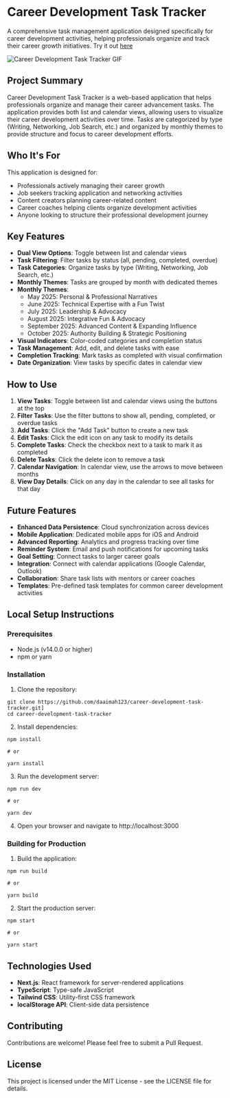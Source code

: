 

# Career Development Task Tracker

A comprehensive task management application designed specifically for career development activities, helping professionals organize and track their career growth initiatives. Try it out [here](https://daaimah-career-development-tracker.vercel.app/)

![Career Development Task Tracker GIF](https://github.com/user-attachments/assets/a7bb019a-1ad1-44c1-88d8-7c4c50bb9712)

## Project Summary

Career Development Task Tracker is a web-based application that helps professionals organize and manage their career advancement tasks. The application provides both list and calendar views, allowing users to visualize their career development activities over time. Tasks are categorized by type (Writing, Networking, Job Search, etc.) and organized by monthly themes to provide structure and focus to career development efforts.

## Who It's For

This application is designed for:
- Professionals actively managing their career growth
- Job seekers tracking application and networking activities
- Content creators planning career-related content
- Career coaches helping clients organize development activities
- Anyone looking to structure their professional development journey

## Key Features

- **Dual View Options**: Toggle between list and calendar views
- **Task Filtering**: Filter tasks by status (all, pending, completed, overdue)
- **Task Categories**: Organize tasks by type (Writing, Networking, Job Search, etc.)
- **Monthly Themes**: Tasks are grouped by month with dedicated themes
- **Monthly Themes**:
    - May 2025: Personal & Professional Narratives
    - June 2025: Technical Expertise with a Fun Twist
    - July 2025: Leadership & Advocacy
    - August 2025: Integrative Fun & Advocacy
    - September 2025: Advanced Content & Expanding Influence
    - October 2025: Authority Building & Strategic Positioning
- **Visual Indicators**: Color-coded categories and completion status
- **Task Management**: Add, edit, and delete tasks with ease
- **Completion Tracking**: Mark tasks as completed with visual confirmation
- **Date Organization**: View tasks by specific dates in calendar view

## How to Use

1. **View Tasks**: Toggle between list and calendar views using the buttons at the top
2. **Filter Tasks**: Use the filter buttons to show all, pending, completed, or overdue tasks
3. **Add Tasks**: Click the "Add Task" button to create a new task
4. **Edit Tasks**: Click the edit icon on any task to modify its details
5. **Complete Tasks**: Check the checkbox next to a task to mark it as completed
6. **Delete Tasks**: Click the delete icon to remove a task
7. **Calendar Navigation**: In calendar view, use the arrows to move between months
8. **View Day Details**: Click on any day in the calendar to see all tasks for that day

## Future Features

- **Enhanced Data Persistence**: Cloud synchronization across devices
- **Mobile Application**: Dedicated mobile apps for iOS and Android
- **Advanced Reporting**: Analytics and progress tracking over time
- **Reminder System**: Email and push notifications for upcoming tasks
- **Goal Setting**: Connect tasks to larger career goals
- **Integration**: Connect with calendar applications (Google Calendar, Outlook)
- **Collaboration**: Share task lists with mentors or career coaches
- **Templates**: Pre-defined task templates for common career development activities

## Local Setup Instructions

### Prerequisites

- Node.js (v14.0.0 or higher)
- npm or yarn

### Installation

1. Clone the repository:
```plaintext
git clone https://github.com/daaimah123/career-development-task-tracker.git]
cd career-development-task-tracker

```

2. Install dependencies:
```plaintext
npm install

# or

yarn install

```

3. Run the development server:
```plaintext
npm run dev

# or

yarn dev

```

4. Open your browser and navigate to http://localhost:3000


### Building for Production

1. Build the application:
```plaintext
npm run build

# or

yarn build

```

2. Start the production server:
```plaintext
npm start

# or

yarn start

```

## Technologies Used

- **Next.js**: React framework for server-rendered applications
- **TypeScript**: Type-safe JavaScript
- **Tailwind CSS**: Utility-first CSS framework
- **localStorage API**: Client-side data persistence

## Contributing
Contributions are welcome! Please feel free to submit a Pull Request.

## License
This project is licensed under the MIT License - see the LICENSE file for details.
